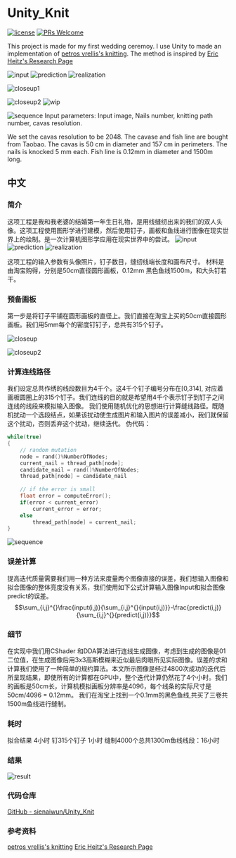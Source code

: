 # Unity_Knit

[![license](http://img.shields.io/badge/license-MIT-blue.svg)](https://github.com/Tencent/InjectFix/blob/master/LICENSE)
[![PRs Welcome](https://img.shields.io/badge/PRs-welcome-blue.svg)](https://github.com/Tencent/InjectFix/pulls)

This project is made for my first wedding ceremoy. I use Unity to made an implementation of [petros vrellis's knitting](http://artof01.com/vrellis/works/knit.html). The method is inspired by [Eric Heitz's Research Page](https://eheitzresearch.wordpress.com/)

![input](https://github.com/sienaiwun/Unity_Knit/blob/master/Assets/MatImages/input.jpg)
![prediction](https://github.com/sienaiwun/Unity_Knit/blob/master/Assets/MatImages/prediction2.jpg)
![realization](https://github.com/sienaiwun/Unity_Knit/blob/master/Assets/MatImages/realization2.jpg)

![closeup1](https://github.com/sienaiwun/Unity_Knit/blob/master/Assets/MatImages/closeup1.jpg)

![closeup2](https://github.com/sienaiwun/Unity_Knit/blob/master/Assets/MatImages/closeup2.jpg)
![wip](https://github.com/sienaiwun/Unity_Knit/blob/master/Assets/MatImages/wip.jpg)

![sequence](https://github.com/sienaiwun/Unity_Knit/blob/master/Assets/MatImages/sequnce.jpg)
Input parameters:
Input image, Nails number, knitting path number, cavas resolution.

We set the cavas resolution to be 2048. The cavase and fish line are bought from Taobao.
The cavas is 50 cm in diameter and 157 cm in perimeters. The nails is knocked 5 mm each. Fish line is 0.12mm in diameter and 1500m long.

## 中文
### 简介
这项工程是我和我老婆的结婚第一年生日礼物，是用线缝纫出来的我们的双人头像。这项工程使用图形学进行建模，然后使用钉子，画板和鱼线进行图像在现实世界上的绘制。是一次计算机图形学应用在现实世界中的尝试。
![input](https://github.com/sienaiwun/Unity_Knit/blob/master/Images/input.jpg?raw=true)
![prediction](https://github.com/sienaiwun/Unity_Knit/blob/master/Images/prediction2.jpg?raw=true)
![realization](https://github.com/sienaiwun/Unity_Knit/blob/master/Images/realization2.jpg?raw=true)

这项工程的输入参数有头像照片，钉子数目，缝纫线端长度和画布尺寸。
材料是由淘宝购得，分别是50cm直径圆形画板，0.12mm 黑色鱼线1500m，和大头钉若干。

### 预备画板
第一步是将钉子平铺在圆形画板的直径上。我们直接在淘宝上买的50cm直接圆形画板。我们用5mm每个的密度钉钉子，总共有315个钉子。

![closeup](https://github.com/sienaiwun/Unity_Knit/blob/master/Images/closeup1.jpg?raw=true)

![closeup2](https://github.com/sienaiwun/Unity_Knit/blob/master/Images/closeup2.jpg?raw=true)

### 计算连线路径
我们设定总共作绣的线段数目为4千个。这4千个钉子编号分布在[0,314], 对应着画板圆圈上的315个钉子。我们连线的目的就是希望用4千个表示钉子到钉子之间连线的线段来模拟输入图像。
我们使用随机优化的思想进行计算缝线路径。既随机扰动一个选段结点，如果该扰动使生成图片和输入图片的误差减小，我们就保留这个扰动，否则丢弃这个扰动，继续迭代。
伪代码：

``` cpp
while(true)
{
    // random mutation
    node = rand()%NumberOfNodes;
    current_nail = thread_path[node];
    candidate_nail = rand()%NumberOfNodes;
    thread_path[node] = candidate_nail
    
    // if the error is small
    float error = computeError();
    if(error < current_error)
        current_error = error;
    else
        thread_path[node] = current_nail;
}
``` 
![sequence](https://github.com/sienaiwun/Unity_Knit/blob/master/Images/sequnce.jpg?raw=true)


### 误差计算
提高迭代质量需要我们用一种方法来度量两个图像直接的误差，我们想输入图像和拟合图像的整体亮度没有关系，我们使用如下公式计算输入图像Input和拟合图像predict的误差。
$$\sum_{i,j}^{}\frac{input(i,j)}{\sum_{i,j}^{}{input(i,j)}}-\frac{predict(i,j)}{\sum_{i,j}^{}{predict(i,j)}}$$

### 细节
在实现中我们用CShader 和DDA算法进行连线生成图像，考虑到生成的图像是01二位值，在生成图像后用3x3高斯模糊来近似最后肉眼所见实际图像。误差的求和计算我们使用了一种简单的规约算法。本文所示图像是经过4800次成功的迭代后所呈现结果，即使所有的计算都在GPU中，整个迭代计算仍然花了4个小时。我们的画板是50cm长，计算机模拟画板分辨率是4096，每个线条的实际尺寸是50cm/4096 = 0.12mm。 我们在淘宝上找到一个0.1mm的黑色鱼线,共买了三卷共1500m鱼线进行缝制。

### 耗时
拟合结果 4小时
钉315个钉子 1小时
缝制4000个总共1300m鱼线线段：16小时


### 结果
![result](https://github.com/sienaiwun/Unity_Knit/blob/master/Images/result.jpg?raw=true)

### 代码仓库
[GitHub - sienaiwun/Unity_Knit](https://github.com/sienaiwun/Unity_Knit)

### 参考资料
[petros vrellis's knitting](http://artof01.com/vrellis/works/knit.html)
[Eric Heitz's Research Page](https://eheitzresearch.wordpress.com/)
